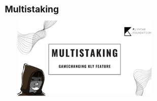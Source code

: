 # Multistaking



<figure><img src="../../.gitbook/assets/Multistaking_main.png" alt=""><figcaption></figcaption></figure>
